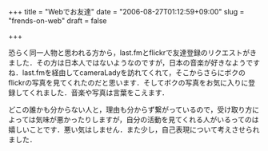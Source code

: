 +++
title = "Webでお友達"
date = "2006-08-27T01:12:59+09:00"
slug = "frends-on-web"
draft = false

+++

<p>恐らく同一人物と思われる方から，last.fmとflickrで友達登録のリクエストがきました．その方は日本人ではないようなのですが，日本の音楽が好きなようですね．last.fmを経由してcameraLadyを訪れてくれて，そこからさらにボクのflickrの写真を見てくれたのだと思います．そしてボクの写真をお気に入りに登録してくれました．音楽や写真は言葉をこえます．</p>
<p>どこの誰かも分からない人と，理由も分からず繋がっているので，受け取り方によっては気味が悪かったりしますが，自分の活動を見てくれる人がいるってのは嬉しいことです．悪い気はしません．また少し，自己表現について考えさせられました．</p>
